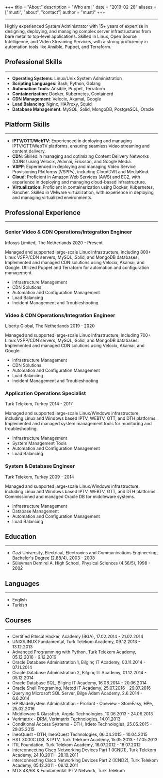 +++
title = "About"
description = "Who am I"
date = "2019-02-28"
aliases = ["musti", "about", "contact"]
author = "musti"
+++

______________________________________________________________________

Highly experienced System Administrator with 15+ years of expertise in designing, deploying, and managing complex server infrastructures from bare metal to top-level applications. Skilled in Linux, Open Source Intelligence, and Video Streaming Services, with a strong proficiency in automation tools like Ansible, Puppet, and Terraform.

## Professional Skills

______________________________________________________________________

- **Operating Systems**: Linux/Unix System Administration
- **Scripting Languages**: Bash, Python, Golang
- **Automation Tools**: Ansible, Puppet, Terraform
- **Containerization**: Docker, Kubernetes, Containerd
- **CDN Management**: Velocix, Akamai, Google
- **Load Balancing**: Nginx, HAProxy, Squid
- **Database Management**: MySQL, Solid, MongoDB, PostgreSQL, Oracle

## Platform Skills

______________________________________________________________________

- **IPTV/OTT/WebTV**: Experienced in deploying and managing IPTV/OTT/WebTV platforms, ensuring seamless video streaming and content delivery.
- **CDN**: Skilled in managing and optimizing Content Delivery Networks (CDNs) using Velocix, Akamai, Ericsson, and Google Media.
- **VSPP**: Experienced in deploying and managing Video Service Provisioning Platforms (VSPPs), including CloudDVR and MediaKind.
- **Cloud**: Proficient in Amazon Web Services (AWS) and EC2, with experience in deploying and managing cloud-based infrastructure.
- **Virtualization**: Proficient in containerization using Docker, Kubernetes, Rancher. Skilled in VMware virtualization, with experience in deploying and managing virtualized environments.

## Professional Experience

______________________________________________________________________

### Senior Video & CDN Operations/Integration Engineer

Infosys Limited, The Netherlands
2020 - Present

Managed and supported large-scale Linux infrastructure, including 800+ Linux VSPP/CDN servers, MySQL, Solid, and MongoDB databases. Implemented and managed CDN solutions using Velocix, Akamai, and Google. Utilized Puppet and Terraform for automation and configuration management.

- Infrastructure Management
- CDN Solutions
- Automation and Configuration Management
- Load Balancing
- Incident Management and Troubleshooting

### Video & CDN Operations/Integration Engineer

Liberty Global, The Netherlands
2019 - 2020

Managed and supported large-scale Linux infrastructure, including 700+ Linux VSPP/CDN servers, MySQL, Solid, and MongoDB databases. Implemented and managed CDN solutions using Velocix, Akamai, and Google.

- Infrastructure Management
- CDN Solutions
- Automation and Configuration Management
- Load Balancing
- Incident Management and Troubleshooting

### Application Operations Specialist

Turk Telekom, Turkey
2014 - 2017

Managed and supported large-scale Linux/Windows infrastructure, including Linux and Windows based IPTV, WEBTV, OTT, and DTH platforms. Implemented and managed system management tools for monitoring and troubleshooting.

- Infrastructure Management
- System Management Tools
- Automation and Configuration Management
- Load Balancing

### System & Database Engineer

Turk Telekom, Turkey
2009 - 2014

Managed and supported large-scale Linux/Windows infrastructure, including Linux and Windows based IPTV, WEBTV, OTT, and DTH platforms. Commissioned and managed Oracle DB for middleware systems.

- Infrastructure Management
- Database Management
- Automation and Configuration Management
- Load Balancing

## Education

______________________________________________________________________

- Gazi University, Electrical, Electronics and Communications Engineering, Bachelor's Degree (2.88/4), 2003 - 2008
- Süleyman Demirel A. High School, Physical Sciences (4.56/5), 1998 - 2002

## Languages

______________________________________________________________________

- English
- Turkish

## Courses

______________________________________________________________________

- Certified Ethical Hacker, Academy (BGA), 17.02.2014 - 21.02.2014
- UNIX/LINUX Fundamental, Turk Telekom Academy, 09.12.2013 - 13.12.2013
- Advanced Programming with Python, Turk Telekom Academy, 05.12.2016 - 9.12.2016
- Oracle Database Administration 1, Bilginç IT Academy, 03.11.2014 - 07.11.2014
- Oracle Database Administration 2, Bilginç IT Academy, 01.12.2014 - 05.12.2014
- Oracle Database SQL, Bilginç IT Academy, 16.06.2014 - 20.06.2014
- Oracle Shell Programing, Metod IT Academy, 25.07.2016 - 29.07.2016
- Querying Microsoft SQL Server, Bilge Adam Academy, 2.6.2014 - 6.6.2014
- HP BladeSystem Administration - Proliant - Oneview - StoreEasy, HPe, 25.02.2016
- Middleware & Glassfish, Argela Technologies, 10.06.2013 - 24.06.2013
- Verimatrix - DRM, Verimatrix Technologies, 14.01.2013
- Conditional Access Systems - DTH, Irdeto Technologies, 25.05.2015 - 29.05.2015
- IneoQuest - DTH, IneoQuest Technologies, 06.04.2015 - 10.04.2015
- HST 3000C DSL & IPTV, Turk Telekom Academy, 15.05.2013 - 17.05.2013
- ITIL Foundation, Turk Telekom Academy, 16.07.2012 - 18.07.2012
- Interconnecting Cisco Networking Devices Part 1 (ICND1), Turk Telekom Academy, 24.10.2011 - 28.10.2011
- Interconnecting Cisco Networking Devices Part 2 (ICND2), Turk Telekom Academy, 05.12.2011 - 09.12.2011
- MTS 4K/6K & Fundamental IPTV Network, Turk Telekom
